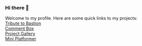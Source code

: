### Hi there 👋
 Welcome to my profile.
 Here are some quick links to my projects:    
 [Tribute to Bastion](kr33l.github.io/tribute-to-bastion/)  
 [Comment Box](kr33l.github.io/comment-box/)  
 [Project Gallery](kr33l.github.io/project-gallery/)   
 [Mini Platformer](kr33l.github.io/mini-platformer/)  

<!--
**Kr33L/Kr33L** is a ✨ _special_ ✨ repository because its `README.md` (this file) appears on your GitHub profile.

Here are some ideas to get you started:

- 🔭 I’m currently working on ...
- 🌱 I’m currently learning ...
- 👯 I’m looking to collaborate on ...
- 🤔 I’m looking for help with ...
- 💬 Ask me about ...
- 📫 How to reach me: ...
- 😄 Pronouns: ...
- ⚡ Fun fact: ...
-->
